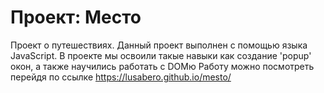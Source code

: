 # Проект: Место
Проект о путешествиях.
Данный проект выполнен с помощью языка JavaScript. В проекте мы освоили такые навыки как создание 'popup' окон, а также научились работать с DOMю
Работу можно посмотреть перейдя по ссылке
https://lusabero.github.io/mesto/
